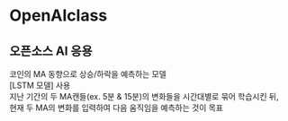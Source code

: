 # OpenAIclass
## 오픈소스 AI 응용
코인의 MA 동향으로 상승/하락을 예측하는 모델 </br>
[LSTM 모델] 사용 </br>
지난 기간의 두 MA캔들(ex. 5분 & 15분)의 변화들을 시간대별로 묶어 학습시킨 뒤, </br>
현재 두 MA의 변화를 입력하여 다음 움직임을 예측하는 것이 목표
